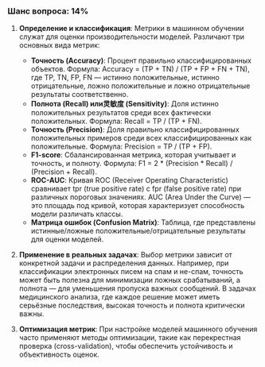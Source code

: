 ### Шанс вопроса: 14%

1. **Определение и классификация**: Метрики в машинном обучении служат для оценки производительности моделей. Различают три основных вида метрик:
   - **Точность (Accuracy)**: Процент правильно классифицированных объектов. Формула: Accuracy = (TP + TN) / (TP + FP + FN + TN), где TP, TN, FP, FN — истинно положительные, истинно отрицательные, ложно положительные и ложно отрицательные результаты соответственно.
   - **Полнота (Recall) или灵敏度 (Sensitivity)**: Доля истинно положительных результатов среди всех фактически положительных. Формула: Recall = TP / (TP + FN).
   - **Точность (Precision)**: Доля правильно классифицированных положительных примеров среди всех классифицированных как положительные. Формула: Precision = TP / (TP + FP).
   - **F1-score**: Сбалансированная метрика, которая учитывает и точность, и полноту. Формула: F1 = 2 * (Precision * Recall) / (Precision + Recall).
   - **ROC-AUC**: Кривая ROC (Receiver Operating Characteristic) сравнивает tpr (true positive rate) с fpr (false positive rate) при различных пороговых значениях. AUC (Area Under the Curve) — это площадь под кривой, которая характеризует способность модели различать классы.
   - **Матрица ошибок (Confusion Matrix)**: Таблица, где представлены истинные/ложные положительные/отрицательные результаты для оценки моделей.

2. **Применение в реальных задачах**: Выбор метрики зависит от конкретной задачи и распределения данных. Например, при классификации электронных писем на спам и не-спам, точность может быть полезна для минимизации ложных срабатываний, а полнота — для уменьшения пропуска важных сообщений. В задачах медицинского анализа, где каждое решение может иметь серьёзные последствия, высокая точность и полнота критически важны.

3. **Оптимизация метрик**: При настройке моделей машинного обучения часто применяют методы оптимизации, такие как перекрестная проверка (cross-validation), чтобы обеспечить устойчивость и объективность оценок.